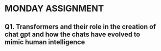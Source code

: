 # MONDAY ASSIGNMENT

## Q1. Transformers and their role in the creation of chat gpt and how the chats have evolved to mimic human intelligence 

